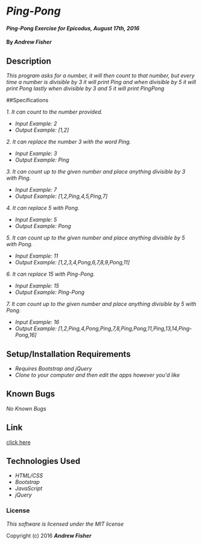 # _Ping-Pong_

#### _Ping-Pong Exercise for Epicodus, August 17th, 2016_

#### By _**Andrew Fisher**_

## Description

_This program asks for a number, it will then count to that number, but every time a number is divisible by 3 it will print Ping and when divisible by 5 it will print Pong lastly when divisible by 3 and 5 it will print PingPong_

##Specifications

_1. It can count to the number provided._
* _Input Example: 2_
* _Output Example: [1,2]_

_2. It can replace the number 3 with the word Ping._
* _Input Example: 3_
* _Output Example: Ping_

_3. It can count up to the given number and place anything divisible by 3 with Ping._
* _Input Example: 7_
* _Output Example: [1,2,Ping,4,5,Ping,7]_

_4. It can replace 5 with Pong._
* _Input Example: 5_
* _Output Example: Pong_

_5. It can count up to the given number and place anything divisible by 5 with Pong._
* _Input Example: 11_
* _Output Example: [1,2,3,4,Pong,6,7,8,9,Pong,11]_

_6. It can replace 15 with Ping-Pong._
* _Input Example: 15_
* _Output Example: Ping-Pong_

_7. It can count up to the given number and place anything divisible by 5 with Pong._
* _Input Example: 16_
* _Output Example: [1,2,Ping,4,Pong,Ping,7,8,Ping,Pong,11,Ping,13,14,Ping-Pong,16]_

## Setup/Installation Requirements

* _Requires Bootstrap and jQuery_
* _Clone to your computer and then edit the apps however you'd like_

## Known Bugs

_No Known Bugs_

## Link
[click here](andrewfishersb.github.io/track-suggester)

## Technologies Used

* _HTML/CSS_
* _Bootstrap_
* _JavaScript_
* _jQuery_

### License

*This software is licensed under the MIT license*

Copyright (c) 2016 **_Andrew Fisher_**
